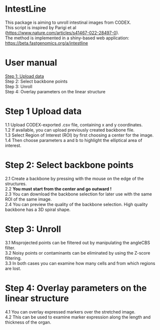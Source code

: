 # IntestLine
This package is aiming to unroll intestinal images from CODEX.\
This script is inspired by Parigi et al (https://www.nature.com/articles/s41467-022-28497-0). \
The method is implemented in a shiny-based web application: https://beta.fastgenomics.org/a/intestline

# User manual
[Step 1: Upload data](#step-1-Upload-data)\
Step 2: Select backbone points\
Step 3: Unroll\
Step 4: Overlay parameters on the linear structure

# Step 1 Upload data
1.1 Upload CODEX-exported .csv file, containing x and y coordinates.\
1.2 If available, you can upload previously created backbone file.\
1.3 Select Region of Interest (ROI) by first choosing a center for the image.\
1.4 Then choose parameters a and b to highlight the elliptical area of interest.

# Step 2: Select backbone points
2.1 Create a backbone by pressing with the mouse on the edge of the structures.\
2.2 **You must start from the center and go outward !**\
2.3 You can download the backbone selection for later use with the same ROI of the same image.\
2.4 You can preview the quality of the backbone selection. High quality backbone has a 3D spiral shape.

# Step 3: Unroll
3.1 Misprojected points can be filtered out by manipulating the angleCBS filter.\
3.2 Noisy points or contaminants can be eliminated by using the Z-score filtering.\
3.3 In both cases you can examine how many cells and from which regions are lost.

# Step 4: Overlay parameters on the linear structure
4.1 You can overlay expressed markers over the stretched image.\
4.2 This can be used to examine marker expression along the length and thickness of the organ.
